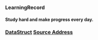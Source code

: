 ### LearningRecord
#### Study hard and make progress every day.

### [DataStruct](./readMe/data_struct.md) [Source Address](https://knightsj.github.io/2018/01/31/%E6%95%B0%E6%8D%AE%E7%BB%93%E6%9E%84%20&%20%E7%AE%97%E6%B3%95%20in%20Swift%20%EF%BC%88%E4%B8%80%EF%BC%89%EF%BC%9ASwift%E5%9F%BA%E7%A1%80%E5%92%8C%E6%95%B0%E6%8D%AE%E7%BB%93%E6%9E%84/)
